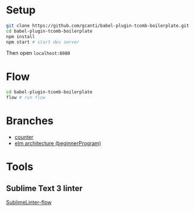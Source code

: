 # Setup

```sh
git clone https://github.com/gcanti/babel-plugin-tcomb-boilerplate.git
cd babel-plugin-tcomb-boilerplate
npm install
npm start # start dev server
```

Then open `localhost:8080`

# Flow

```sh
cd babel-plugin-tcomb-boilerplate
flow # run flow
```

# Branches

- [counter](https://github.com/gcanti/babel-plugin-tcomb-boilerplate/tree/counter)
- [elm architecture (beginnerProgram)](https://github.com/gcanti/babel-plugin-tcomb-boilerplate/tree/elm)

# Tools

## Sublime Text 3 linter

[SublimeLinter-flow](https://github.com/SublimeLinter/SublimeLinter-flow)